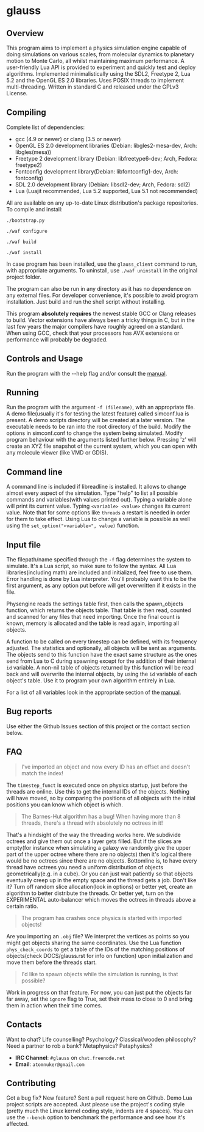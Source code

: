 glauss
======

Overview
--------
This program aims to implement a physics simulation engine capable of doing simulations on various scales, from molecular dynamics to planetary motion to Monte Carlo, all whilst maintaining maximum performance. A user-friendly Lua API is provided to experiment and quickly test and deploy algorithms. Implemented minimalistically using the SDL2, Freetype 2, Lua 5.2 and the OpenGL ES 2.0 libraries. Uses POSIX threads to implement multi-threading. Written in standard C and released under the GPLv3 License.

Compiling
---------
Complete list of dependencies:

 * gcc (4.9 or newer)  or clang (3.5 or newer)
 * OpenGL ES 2.0 development libraries (Debian: libgles2-mesa-dev, Arch: libgles(mesa))
 * Freetype 2 development library (Debian: libfreetype6-dev; Arch, Fedora: freetype2)
 * Fontconfig development library(Debian: libfontconfig1-dev, Arch: fontconfig)
 * SDL 2.0 development library (Debian: libsdl2-dev; Arch, Fedora: sdl2)
 * Lua (Luajit recommended, Lua 5.2 supported, Lua 5.1 not recommended)

All are available on any up-to-date Linux distribution's package repositories. To compile and install:

`./bootstrap.py`

`./waf configure`

`./waf build`

`./waf install`

In case program has been installed, use the `glauss_client` command to run, with appropriate arguments. To uninstall, use `./waf uninstall` in the original project folder.

The program can also be run in any directory as it has no dependence on any external files. For developer convenience, it's possible to avoid program installation. Just build and run the shell script without installing.

This program **absolutely requires** the newest stable GCC or Clang releases to build. Vector extensions have always been a tricky things in C, but in the last few years the major compilers have roughly agreed on a standard. When using GCC, check that your processors has AVX extensions or performance will probably be degraded.

Controls and Usage
------------------
Run the program with the --help flag and/or consult the [manual](DOCS/glauss.rst#controls).

Running
-------
Run the program with the argument `-f (filename)`, with an appropriate file. A demo file(usually it's for testing the latest feature) called simconf.lua is present. A demo scripts directory will be created at a later version. The executable needs to be ran into the root directory of the build. Modify the options in simconf.conf to change the system being simulated. Modify program behaviour with the arguments listed further below. Pressing 'z' will create an XYZ file snapshot of the current system, which you can open with any molecule viewer (like VMD or GDIS).

Command line
------------
A command line is included if libreadline is installed. It allows to change almost every aspect of the simulation. Type "help" to list all possible commands and variables(with values printed out). Typing a variable alone will print its current value. Typing `<variable> <value>` changes its current value. Note that for some options like `threads` a restart is needed in order for them to take effect. Using Lua to change a variable is possible as well using the `set_option("<variable>", value)` function.

Input file
----------
The filepath/name specified through the `-f` flag determines the system to simulate. It's a Lua script, so make sure to follow the syntax. All Lua libraries(including math) are included and initialized, feel free to use them. Error handling is done by Lua interpreter. You'll probably want this to be the first argument, as any option put before will get overwritten if it exists in the file.

Physengine reads the settings table first, then calls the spawn_objects function, which returns the objects table. That table is then read, counted and scanned for any files that need importing. Once the final count is known, memory is allocated and the table is read again, importing all objects.

A function to be called on every timestep can be defined, with its frequency adjusted. The statistics and optionally, all objects will be sent as arguments. The objects send to this function have the exact same structure as the ones send from Lua to C during spawning except for the addition of their internal `id` variable. A non-nil table of objects returned by this function will be read back and will overwrite the internal objects, by using the `id` variable of each object's table. Use it to program your own algorithm entirely in Lua.

For a list of all variables look in the appropriate section of the [manual](DOCS/glauss.rst#configuration-files).

Bug reports
-----------
Use either the Github Issues section of this project or the contact section below.

FAQ
---
>I've imported an object and now every ID has an offset and doesn't match the index!

The `timestep_funct` is executed once on physics startup, just before the threads are online. Use this to get the internal IDs of the objects. Nothing will have moved, so by comparing the positions of all objects with the initial positions you can know which object is which.

>The Barnes-Hut algorithm has a bug! When having more than 8 threads, there's a thread with absolutely no octrees in it!

That's a hindsight of the way the threading works here. We subdivide octrees and give them out once a layer gets filled. But if the slices are empty(for instance when simulating a galaxy we randomly give the upper part of the upper octree where there are no objects) then it's logical there would be no octrees since there are no objects. Bottomline is, to have every thread have octrees you need a uniform distribution of objects geometrically(e.g. in a cube). Or you can just wait patiently so that objects eventually creep up in the empty space and the thread gets a job. Don't like it? Turn off random slice allocation(look in options) or better yet, create an algorithm to better distribute the threads. Or better yet, turn on the EXPERIMENTAL auto-balancer which moves the octrees in threads above a certain ratio.

>The program has crashes once physics is started with imported objects!

Are you importing an `.obj` file? We interpret the vertices as points so you might get objects sharing the same coordinates. Use the Lua function `phys_check_coords` to get a table of the IDs of the matching positions of objects(check DOCS/glauss.rst for info on function) upon initialization and move them before the threads start.

>I'd like to spawn objects while the simulation is running, is that possible?

Work in progress on that feature. For now, you can just put the objects far far away, set the `ignore` flag to True, set their mass to close to 0 and bring them in action when their time comes.

Contacts
--------
Want to chat? Life counselling? Psychology? Classical/wooden philosophy? Need a partner to rob a bank? Metaphysics? Pataphysics?

 * **IRC Channel**: `#glauss` on `chat.freenode.net`
 * **Email**: `atomnuker@gmail.com`

Contributing
------------
Got a bug fix? New feature? Sent a pull request here on Github. Demo Lua project scripts are accepted. Just please use the project's coding style (pretty much the Linux kernel coding style, indents are 4 spaces). You can use the `--bench` option to benchmark the performance and see how it's affected.
